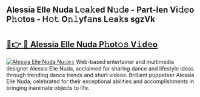 ## Alessia Elle Nuda L𝚎a𝚔ed N𝚞𝚍e - Part-Ien Vi𝚍𝚎o P𝚑𝚘tos - H𝚘𝚝 O𝚗𝚕yf𝚊ns L𝚎a𝚔s sgzVk

# <h2><a href="http://kf69j7g.oniu.top/?m=Alessia+Elle+Nuda">🔗👉 🔴 Alessia Elle Nuda P𝚑ot𝚘𝚜 V𝚒d𝚎o</a></h2>

[![Alessia Elle Nuda Nu𝚍e𝚜](https://i.imgur.com/0qMVB7G.gif)](http://kf69j7g.oniu.top/?m=Alessia+Elle+Nuda)
Web-based entertainer and multimedia designer Alessia Elle Nuda, acclaimed for sharing dance and lifestyle ideas through trending dance trends and short videos. Brilliant puppeteer Alessia Elle Nuda, celebrated for their exceptional abilities and accomplishments in bringing inanimate objects to life.  
